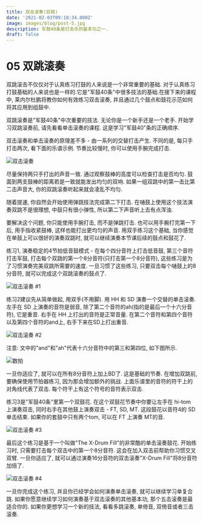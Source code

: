 ```yaml
---
title: 双击滚奏(双跳)
date: '2021-02-03T09:18:34.000Z'
image: images/blog/post-5.jpg
description: 军鼓40条是打击乐的基本功之一.
draft: false
---
```


# 05 双跳滚奏

双跳滚击不仅仅对于认真练习打鼓的人来说是一个非常重要的基础. 对于认真练习打鼓基础的人来说也是一样的.它是"军鼓40条"中很多技法的基础.在接下来的课程中, 莱内尔杜鹏将教你如何有效练习双击滚奏, 并且通过几个鼓点和鼓花示范如何将其应用到组鼓中.

双跳滚奏是"军鼓40条"中次重要的技法. 无论你是一个新手还是一个老手. 开始学习双跳滚奏前, 请先看看单击滚奏的课程. 这是学习"军鼓40"条的正确顺序.

双击滚奏和单击滚奏的原理差不多 - 由一系列的交替打击产生. 不同的是, 每只手打击两次, 看下面的乐谱示例. 节奏比较慢时, 你可以使用手腕完成打击.

![双击滚奏](https://i.loli.net/2021/01/28/1UWlCMEcZrydSmV.gif)

尽量保持两只手打出的声音一致. 通过观察鼓棒的高度可以检查打击是否均匀. 鼓面到两支鼓棒的距离若是一致就能发出均匀的双响. 如果一组双跳中的第一击比第二击声音大, 你的双跳滚奏听起来就会凌乱不均匀.

随着提速, 你自然会开始使用弹跳技法完成第二下打击. 在嗵鼓上使用这个技法演奏双跳不是很理想, 中鼓只有很小弹性, 所以第二下声音听上去有点浑浊.

要解决这个问题, 你只能使用手腕打击, 而不是弹跳打击. 也可以用手腕打完第一下后, 用手指收紧鼓棒, 这样也能打出更均匀的声音. 用双手练习这个基础, 当你感觉在单鼓上可以很好的演奏双跳时, 就可以继续演奏本节课后续的鼓点和鼓花了.

练习1, 演奏稳定的4节拍低音鼓模式 - 在每个四分音符上打击低音鼓, 第三个音符打击军鼓, 打击每个双跳的第一个8分音符\(只打击第一个8分音符\), 这些练习是为了习惯演奏完美双跳所需要的速度. 一旦习惯了这些练习, 只要双击每个嗵鼓上的8分音符, 就可以完成这个双跳滚奏的鼓点了.

![双击滚奏 \#1](https://i.loli.net/2021/01/28/VcxAWQFh7EsLeXo.gif)

练习2建议先从简单做起, 用双手\(不用脚\). 用 HH 和 SD 演奏一个交替的单击滚奏. 左手在 SD 上演奏的音符是弱音, 除了第二个音符的ah\(指的是最后一个十六分音符\), 它是重音. 右手在 HH 上打出的音符是正常音量. 在第二个音符和第四个音符以及第四个音符的and上, 右手下来在SD上打出重音.

![双击滚奏 \#2](https://i.loli.net/2021/01/28/qo7XgTC5iJBKA4R.gif)

注意: 文中的"and"和"ah"代表十六分音符中的第三和第四位, 如下图所示.

![数拍](https://i.loli.net/2021/01/28/NkOypLEKVtYm8xH.png)

一旦你适应了, 就可以在所有8分音符上加上BD了. 这是基础的节奏. 在增加双跳前, 要确保使用节拍器练习, 因为那会增加额外的挑战. 上面乐谱里的音符的符干上的对角线代表了双击. 每个符干上有这个符号的音符表示双击.

练习3是"军鼓40条"里第一个双鼓花. 在这个双鼓花节奏中你要让左手在 hi-tom 上演奏双击, 同时右手在其他鼓上演奏双击 - FT, SD, MT. 这段鼓花以音符4的 SD 单击结束. 如果你的套鼓中只有两个tom, 可以在 FT 上演奏 MT的音.

![双击滚奏 \#3](https://i.loli.net/2021/01/28/1sVId3r4SZ6gETJ.gif)

最后这个练习是基于一个叫做"The X-Drum Fill"的非常酷的单击滚奏鼓花. 开始练习时, 只需要打击每个双击中的第一个8分音符. 这会在加入双击前帮助你习惯交叉双臂. 一旦你适应了, 就可以通过演奏16分音符的双击滚奏"X-Drum Fill"将8分音符加倍了.

![双击滚奏 \#4](https://i.loli.net/2021/01/28/tJpZrXOniNMf6cQ.gif)

一旦你完成这个练习, 并且你已经学会如何演奏单击滚奏, 就可以继续学习单复合跳. 如果你愿意继续学习如何演奏基于双击滚奏的其他基本功, 那个五击滚奏是最适合你的. 如果你更想学习一个新的技法, 看看多跳滚奏, 单倚音, 双倚音或者三击滚奏.

